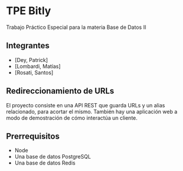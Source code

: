 # TPE Bitly

Trabajo Práctico Especial para la materia Base de Datos II

## Integrantes

* [Dey, Patrick]
* [Lombardi, Matías]
* [Rosati, Santos]

## Redireccionamiento de URLs

El proyecto consiste en una API REST que guarda URLs y un alias relacionado, para acortar el mismo. También hay una aplicación web a modo de demostración de cómo interactúa un cliente.

## Prerrequisitos
- Node
- Una base de datos PostgreSQL
- Una base de datos Redis
